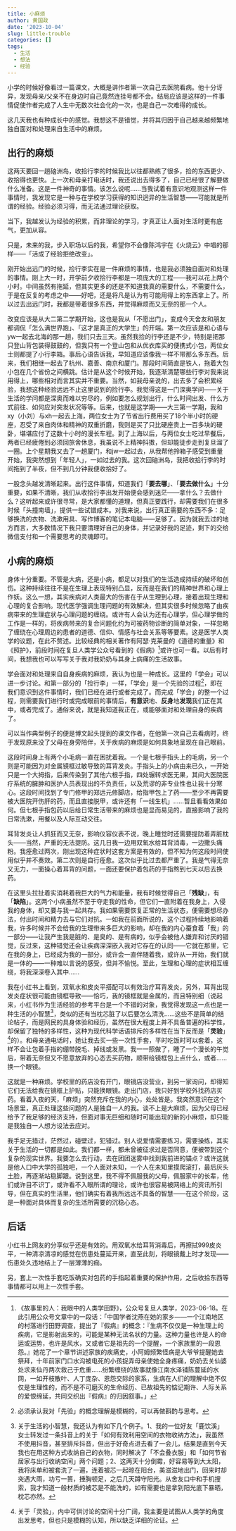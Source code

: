 ```yaml
---
title: 小麻烦
author: 黄国政
date: '2023-10-04'
slug: little-trouble
categories: []
tags:
  - 生活
  - 想法
  - 经验
---
```


<!--more-->

小学的时候好像看过一篇课文，大概是讲作者第一次自己去医院看病。他十分讶异，发现母亲/父亲不在身边时自己竟然连挂号都不会。结局应该是这样的一件事情促使作者完成了人生中无数次社会化的一次，也是自己一次难得的成长。

这几天我也有种成长中的感觉。我想这不是错觉，并将其归因于自己越来越频繁地独自面对和处理来自生活中的麻烦。

## 出行的麻烦

这两天要回一趟硇洲岛，收拾行李的时候我比以往都熟练了很多，捡的东西更少、收拾得也更快。上一次和母亲打电话时，我还说出去得多了，自己已经很了解要做什么准备。这是一件神奇的事情。该怎么说呢……当我试着有意识地观测这样一件事情时，我发现它是一种与在学校学习获得的知识迥异的生活智慧——可能就是所谓的经验。经验必须习得，而无法通过理论获取。

当下，我越发认为经验的积累，而非理论的学习，才真正让人面对生活时更有底气，更加从容。

只是，未来的我，步入职场以后的我，希望你不会像陈鸿宇在《火烧云》中唱的那样——「活成了经验拒绝改变」。

刚开始出远门的时候，捡行李实在是一件麻烦的事情，也是我必须独自面对和处理的事情。刚上大一时，开学前夕收拾行李都是一项庞大的工程——我可以花上两个小时。中间虽然有拖延，但其实更多的还是不知道我真的需要什么，不需要什么，于是在反复的考虑之中——好吧，还是将凡是认为有可能用得上的东西拿上了。所以过去出远门时，我都是带着很多东西，并觉得麻烦而又无奈的那一个人。

改变应该是从大二第二学期开始，这也是我从「不愿出门」，变成今天舍友和朋友都调侃「怎么满世界跑」、「这才是真正的大学生」的开端。第一次应该是和心语与yw一起去北海的那一趟，我们只去三天。虽然我捡的行李还是不少，特别是把那只登山背包装得鼓鼓的，但我只有一个登山包和从优衣库买的便携式小包，两位女士则都提了小行李箱。事后心语告诉我，早知道应该像我一样不带那么多东西。后来，我们相继一起去了杭州、嘉善、南京和厦门。那段时间简直是铁人，拖着大包小包在几个省份之间横跳。估计是从这个时候开始，我逐渐清楚哪些行李对我来说用得上，哪些相对而言其实并不重要。当然，如我母亲说的，出去多了会积累经验，我想这种经验远远不止这里说到的捡行李。我觉得这是一门深奥学问——关于生活的学问都是深奥而难以穷尽的，例如要怎么规划出行，什么时间出发、什么方式前往、如何应对突发状况等等。后来，也就是这学期——大三第一学期，我和xy（小刘）与xh一起去上海，两位女士为了节省出行费用买了18个半小时的硬座，忍受了来自肉体和精神的双重折磨，我则是买了只比硬座贵上一百多块的硬卧，堪堪应付了这数十小时的漫长车程。到了上海以后，与两位女士吃过早餐后，两者已经疲倦到必须回旅舍休息，我虽说不上精神抖擞，但却能徒步走到复旦溜了一圈。上个星期我又去了一趟厦门，和jw一起过去，从我帮他拎箱子感受到重量开始，我突然想到「年轻人」，一如过去的我。这次回硇洲岛，我把收拾行李的时间拖到了半夜，但不到几分钟我便收拾好了。

一股念头越发清晰起来。出行这件事情，知道我们「**要去哪**」、「**要去做什么**」十分重要，如果不清晰，我们从收拾行李出发开始便会感到迷茫——拿什么？去做什么？这听起来或许很寻常，是大家都懂的道理，但真正要践行，却需要我们在很多时候「头撞南墙」，提供一些试错成本。对我来说，出行真正需要的东西不多：足够换洗的衣物、洗漱用具、写作博客的笔记本电脑——足够了。因为就我去过的地方而言，大多数情况下我只要清理好自己的身体，并记录好我的足迹，剩下的交给微信支付和一个需要思考的灵魂即可。

## 小病的麻烦

身体十分重要。不管是大病，还是小病，都足以对我们的生活造成持续的破坏和创伤。这种持续往往不是在生理上表现特别凸显，反而是在我们的精神世界和心理上作妖。这么一想，其实疾病对人类最大的伤害在于从生理到心理，接着出现生理和心理的复合影响。现代医学强调生理问题的有效解决，但其实很多时候忽略了由疾病带来的生理症状与心理问题的缠绕。或许有人会认为还有心理学，但心理学做的工作是一样的，将疾病带来的复合问题化约为可被药物诊断的简单对象，一样忽略了缠绕在心理周边的患者的道德、信仰、情感与社会关系等等要素。这是医学人类学的议题，在此不赘述。比较经典的相关著作有阿瑟·克莱曼的《道德的重量》和《照护》，前段时间在复旦人类学公众号看到的《假病》[^jiabing]或许也可一看。以后有时间，我想我也可以写写关于我对我奶奶与其身上病痛的生活故事。

[^jiabing]: 《故事里的人：我眼中的人类学田野》，公众号复旦人类学，2023-06-18。在此引用公众号文章中的一段话：「中国学者沈燕在她的家乡——一个江南地区的村落进行田野调查，提出了『假病』的概念：『生病不仅仅是一种生理上的疾病，它是影射出来的，可能是某种无法名状的力量。这种力量也许是人的命运或运势，也许是风水，又或者它是祖先的一个提醒，一个家族里的一段恩怨。』她花了一个章节讲述家族的疾痛史，小阿姆频繁怪病是大爷爷提醒她去祭拜，十年前家门口水沟被电死的小孩捉弄母亲使她全身疼痛，奶奶去关仙婆处求来仙丹两次救己于危重……纷繁缠绕的故事就像江南水泽铺陈蔓延的水网，一如开枝散叶、人丁庞杂、恩怨交际的家系，生病在人们的理解中绝不仅仅是生理性的，而不是不可磨灭的生命经历、已故祖先的惦记期许、人际关系的爱恨绵延，共同交织出『假病』的归因叙事。」

学会面对和处理来自自身疾病的麻烦，我认为也是一种成长。这里的「学会」可以进一步讨论。和第一部分的「捡行李」一样，「学会」是一个先验的过程[^xianyan]，即在我们意识到这件事情时，我们已经在进行或者完成了。而完成「学会」的整一个过程，则需要我们进行时或完成眼前的事情后，**有意识**地、**反身**地**发现**我们正在其中，或者完成了。通俗来说，就是我知道我正在，或能够面对和处理自身的疾病了。

[^xianyan]: 必须承认我对「先验」的概念理解是模糊的，可以再做斟酌与思考。

可以当作典型例子的便是博文起头提到的课文作者，在他第一次自己去看病时，终于发现原来没了父母在身旁陪伴，关于疾病的麻烦是如何具象地呈现在自己眼前。

这段时间身上有两个小毛病一直在困扰着我。一个是七根手指头上的毛病<!--灰指甲＋甲分离-->，另一个则是可能因为对金属镜框过敏导致的耳背<!--脱皮与-->发炎。手指头上的小病由来已久，一开始只是一个大拇指，后来传染到了其他六根手指，四处辗转求医无果，其间大医院医疗系统的臃肿和医护人员表现出的不负责任，以及荒谬的非专业性也让我十分寒心。这段时间找到了专门修甲的郑远元修脚店，给指甲包上了药——至少不再需要被大医院开伤肝的药，而且直接脱甲，或许还有「一线生机」……暂且看看效果如何。但七根手指包药以后给日常生活带来的麻烦也是显而易见的，直接影响了我的日常洗漱，用餐以及人际互动交往。<!--我甚至学会了用两根手指头洗脸……虽然面部清洁效果大大存疑。-->

耳背发炎让人抓狂而又无奈，<!--伤患处会流下黄色的粘稠液体，干了以后结痂附着在耳朵附近。-->影响仪容仪表不说，晚上睡觉时还需要提防着弄脏枕头——当然，严重的无法提防。这几日我一边用双氧水给耳背消毒，一边撒头痛粉。我痊愈过两次，刚出现这种症状时这套方案是有效的，但不知为何这段时间使用似乎并不奏效。第二次则是自行痊愈。这次似乎比过去都严重了<!--，哪怕上了药还是会流出液体，一夜的睡眠之后，不知是否由于新陈代谢的影响，流出的液体更多-->。我是气得无奈又无力，一面操心着耳背的问题，一面还要保护着包药的手指熬到七天以后去换药。

在这里头拉扯着实消耗着我巨大的气力和能量，我有时候觉得自己「**残缺**」，有「**缺陷**」。这两个小病虽然不至于夺走我的性命，但它们一直附着在我身上，入侵我的身体，却又要与我一起共存。我如果需要恢复正常的生活状态，便需要想尽办法，付出时间和精力去与它们对抗。一如我在前面所说的，这个过程持续地影响着我，许多时候并不会给我的生理带来多巨大的影响，却在我的内心蚕食着「我」的一部分——让我产生我是脏的、是臭的、是有病的，似乎会被他人嫌弃和讨厌的错觉，反过来，这种错觉还会让疾病深深嵌入我对它存在的认同——它就在那里，它在我的身上，已经成为我的一部分，或许会一直伴随着我，或许从一开始，我们就是一体的——一种难以言说的感受，但并不愉悦。至此，生理和心理的症状相互缠绕，将我深深卷入其中……

我在小红书上看到，双氧水和皮炎平搭配可以有效治疗耳背发炎，另外，耳背出现发炎<!--和流水的-->症状很可能由镜框导致——恰巧，我的镜框就是金属的，而且特别细（说起来，小红书作为生活经验的参考平台是一个不错的对象，我觉得发现这一点也是一种生活的小智慧[^wisedom]，类似的还有当枕芯脏了以后要怎么清洗……这些不是简单的结论帖子，而是网民的具身体验和经历，虽然在很大程度上并不具备普遍的科学性，却保留了独特的多样性，这种为现代科学话语排斥的多样性在当下反而是「**灵验**」[^lingyan]的）。和母亲通电话时，她让我去买一些一次性手套，平时吃饭时可以套着，这样不会让包着手指的绷带脱毛、掉线或发黑。我一一照做了，睡了一个漫长的午觉后，带着无奈但又不愿意放弃的心态去买药物，顺带给镜框包上点什么，或者……换一个眼镜。

[^wisedom]: 关于生活的小智慧，我还认为有如下几个例子。1、我的一位好友「鹿饮溪」女士转发过一条抖音上的关于「如何有效利用空间的衣物收纳方法」，我虽然不使用抖音，甚至排斥抖音，但出于好奇点进去看了一会儿，结果是直到今天我也在用这种方式收纳自己的衣物，同时解决了「不会叠衣服」和「如何节省居家与出行收纳空间」两个问题；2、这两天十分倒霉，好容易等到大太阳，我将床单和被套洗了一遍，连着被芯一起晾在阳台，美滋滋地出门，回来时却突遇大雨，功亏一篑，捶胸顿足，之后几天蹲守阳光。从舍友口中和手机搜索，我才知道一般材质的被芯是不能洗的，如有需要也是拿到阳光底下暴晒，枕芯亦然。
[^lingyan]: 关于「灵验」，内中可供讨论的空间十分广阔，我主要是试图从人类学的角度出发思考，但也只是模糊的认知，所以缺乏详细的论证。

这就是一种麻烦。学校里的药店没有开门，眼镜店没营业，到另一家询问，却得知它们无法给我在镜框上护贴，只能换眼镜。走出门店，我只好到学校外找药店买药。看着入夜的天，「麻烦」突然充斥在我的内心，处处皆是。我突然意识在这个场景里，真正处理这些问题的人是独自一人的我。谈不上是大麻烦，因为父母已经给予了我足够的经济支持，但面对事无巨细和随时可能出现的新的小麻烦，却只能是我独自一人想方设法去应对。

我手足无措过，茫然过，碰壁过，犯错过。别人说爱情需要练习，需要操练，其实关于生活的一切都是如此。我们都一样，都未曾被征求过是否同意，便被带到这个复杂的现实世界。我要怎么去行动，去在团团迷雾中找到我前进的锚点？或许这就是他人口中大学的孤独吧，一个人面对未知，一个人在未知里摸爬滚打，最后灰头土脸，再逐渐站稳脚跟。说到这里，我不得不佩服我的父母，佩服家中的长辈，他们或许目不识丁，或许看不入眼所谓的理论，或许也很容易被网络上的资讯所引导，但在真实的生活里，他们确实有着我所远远不具备的智慧——在这个阶段，这是一种面对具体而复杂的生活所需要的沉稳心态。

## 后话

小红书上网友的分享似乎还是有效的。用双氧水给耳背消毒后，再擦拭999皮炎平，一种清凉清凉的感觉在伤患处蔓延开来，<!--黄色液体似乎也不大分泌出来。今早起来的时候也没有出现黄色液体流出的状况，-->直至此刻，将眼镜戴上时才发现——伤患处久违地结上了一层薄薄的痂。

另，套上一次性手套吃饭确实对包药的手指起着重要的保护作用，之后收拾东西等事情都可以用上一次性手套。